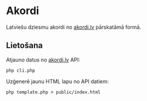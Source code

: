 # Akordi

Latviešu dziesmu akordi no [akordi.lv](https://akordi.lv) pārskatāmā formā.

## Lietošana

Atjauno datus no [akordi.lv](https://akordi.lv) API:

    php cli.php

Uzģenerē jaunu HTML lapu no API datiem:

    php template.php > public/index.html
